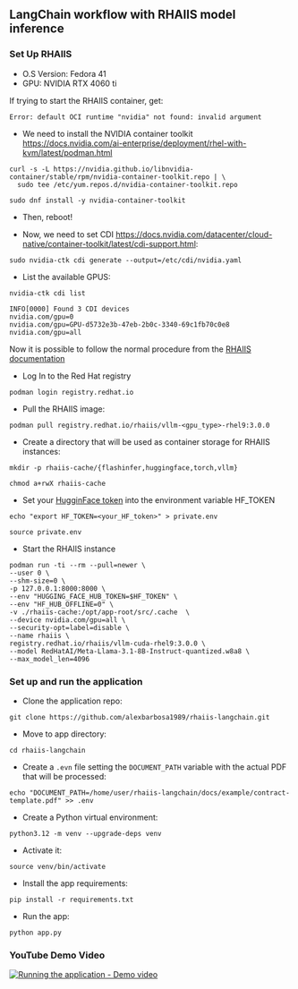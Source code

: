 ## LangChain workflow with RHAIIS model inference

### Set Up RHAIIS
- O.S Version: Fedora 41
- GPU: NVIDIA RTX 4060 ti 

If trying to start the RHAIIS container, get:
~~~
Error: default OCI runtime "nvidia" not found: invalid argument
~~~

- We need to install the NVIDIA container toolkit https://docs.nvidia.com/ai-enterprise/deployment/rhel-with-kvm/latest/podman.html
~~~
curl -s -L https://nvidia.github.io/libnvidia-container/stable/rpm/nvidia-container-toolkit.repo | \
  sudo tee /etc/yum.repos.d/nvidia-container-toolkit.repo
~~~
~~~
sudo dnf install -y nvidia-container-toolkit
~~~
- Then, reboot!

- Now, we need to set CDI https://docs.nvidia.com/datacenter/cloud-native/container-toolkit/latest/cdi-support.html:
~~~
sudo nvidia-ctk cdi generate --output=/etc/cdi/nvidia.yaml
~~~
- List the available GPUS:
~~~
nvidia-ctk cdi list
~~~
~~~
INFO[0000] Found 3 CDI devices                          
nvidia.com/gpu=0
nvidia.com/gpu=GPU-d5732e3b-47eb-2b0c-3340-69c1fb70c0e8
nvidia.com/gpu=all
~~~

Now it is possible to follow the normal procedure from the [RHAIIS documentation](https://docs.redhat.com/en/documentation/red_hat_ai_inference_server/3.0/html/getting_started/serving-and-inferencing-rhaiis_getting-started)
- Log In to the Red Hat registry
~~~
podman login registry.redhat.io
~~~
- Pull the RHAIIS image:
~~~
podman pull registry.redhat.io/rhaiis/vllm-<gpu_type>-rhel9:3.0.0
~~~
- Create a directory that will be used as container storage for RHAIIS instances:
~~~
mkdir -p rhaiis-cache/{flashinfer,huggingface,torch,vllm}
~~~
~~~
chmod a+rwX rhaiis-cache
~~~
- Set your [HugginFace token](https://huggingface.co/docs/hub/en/security-tokens) into the environment variable HF_TOKEN
~~~
echo "export HF_TOKEN=<your_HF_token>" > private.env
~~~
~~~
source private.env
~~~
- Start the RHAIIS instance
~~~
podman run -ti --rm --pull=newer \
--user 0 \
--shm-size=0 \
-p 127.0.0.1:8000:8000 \
--env "HUGGING_FACE_HUB_TOKEN=$HF_TOKEN" \
--env "HF_HUB_OFFLINE=0" \
-v ./rhaiis-cache:/opt/app-root/src/.cache  \
--device nvidia.com/gpu=all \
--security-opt=label=disable \
--name rhaiis \
registry.redhat.io/rhaiis/vllm-cuda-rhel9:3.0.0 \
--model RedHatAI/Meta-Llama-3.1-8B-Instruct-quantized.w8a8 \
--max_model_len=4096
~~~

### Set up and run the application
- Clone the application repo:
~~~
git clone https://github.com/alexbarbosa1989/rhaiis-langchain.git
~~~
- Move to app directory:
~~~
cd rhaiis-langchain
~~~
- Create a `.evn` file setting the `DOCUMENT_PATH` variable with the actual PDF that will be processed:
~~~
echo "DOCUMENT_PATH=/home/user/rhaiis-langchain/docs/example/contract-template.pdf" >> .env
~~~
- Create a Python virtual environment:
~~~
python3.12 -m venv --upgrade-deps venv
~~~
- Activate it:
~~~
source venv/bin/activate
~~~
- Install the app requirements:
~~~
pip install -r requirements.txt
~~~
- Run the app:
~~~
python app.py
~~~

### YouTube Demo Video
[![Running the application - Demo video](https://github.com/user-attachments/assets/cfba0bc2-9864-40dd-832b-ff4c154643d5)](https://www.youtube.com/watch?v=Mr4fYN_hvYY)

